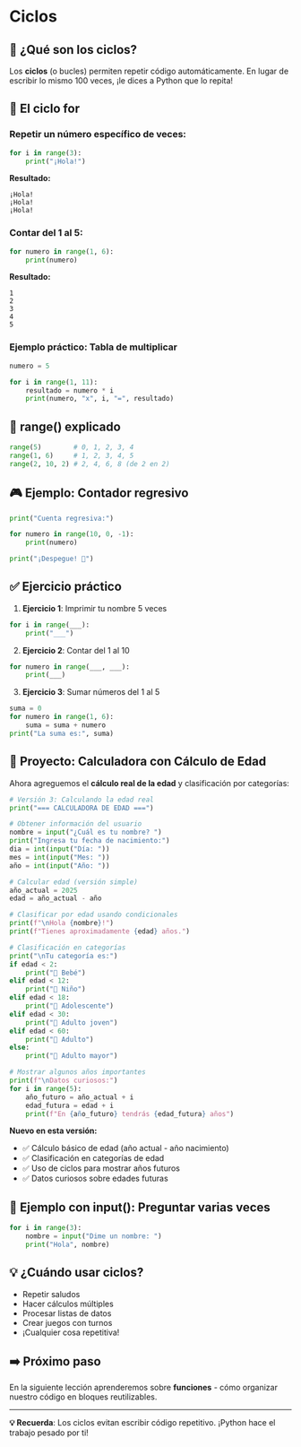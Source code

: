 # Ciclos

## 🎯 ¿Qué son los ciclos?

Los **ciclos** (o bucles) permiten repetir código automáticamente. En lugar de escribir lo mismo 100 veces, ¡le dices a Python que lo repita!

## 🔄 El ciclo for

### Repetir un número específico de veces:

```python
for i in range(3):
    print("¡Hola!")
```

**Resultado:**

```
¡Hola!
¡Hola!
¡Hola!
```

### Contar del 1 al 5:

```python
for numero in range(1, 6):
    print(numero)
```

**Resultado:**

```
1
2
3
4
5
```

### Ejemplo práctico: Tabla de multiplicar

```python
numero = 5

for i in range(1, 11):
    resultado = numero * i
    print(numero, "x", i, "=", resultado)
```

## 🔢 range() explicado

```python
range(5)        # 0, 1, 2, 3, 4
range(1, 6)     # 1, 2, 3, 4, 5
range(2, 10, 2) # 2, 4, 6, 8 (de 2 en 2)
```

## 🎮 Ejemplo: Contador regresivo

```python
print("Cuenta regresiva:")

for numero in range(10, 0, -1):
    print(numero)

print("¡Despegue! 🚀")
```

## ✅ Ejercicio práctico

1. **Ejercicio 1**: Imprimir tu nombre 5 veces

```python
for i in range(___):
    print("___")
```

2. **Ejercicio 2**: Contar del 1 al 10

```python
for numero in range(___, ___):
    print(___)
```

3. **Ejercicio 3**: Sumar números del 1 al 5

```python
suma = 0
for numero in range(1, 6):
    suma = suma + numero
print("La suma es:", suma)
```

## 🚀 Proyecto: Calculadora con Cálculo de Edad

Ahora agreguemos el **cálculo real de la edad** y clasificación por categorías:

```python
# Versión 3: Calculando la edad real
print("=== CALCULADORA DE EDAD ===")

# Obtener información del usuario
nombre = input("¿Cuál es tu nombre? ")
print("Ingresa tu fecha de nacimiento:")
dia = int(input("Día: "))
mes = int(input("Mes: "))
año = int(input("Año: "))

# Calcular edad (versión simple)
año_actual = 2025
edad = año_actual - año

# Clasificar por edad usando condicionales
print(f"\nHola {nombre}!")
print(f"Tienes aproximadamente {edad} años.")

# Clasificación en categorías
print("\nTu categoría es:")
if edad < 2:
    print("🍼 Bebé")
elif edad < 12:
    print("👶 Niño")
elif edad < 18:
    print("🧒 Adolescente")
elif edad < 30:
    print("👤 Adulto joven")
elif edad < 60:
    print("👨 Adulto")
else:
    print("👴 Adulto mayor")

# Mostrar algunos años importantes
print(f"\nDatos curiosos:")
for i in range(5):
    año_futuro = año_actual + i
    edad_futura = edad + i
    print(f"En {año_futuro} tendrás {edad_futura} años")
```

**Nuevo en esta versión:**

- ✅ Cálculo básico de edad (año actual - año nacimiento)
- ✅ Clasificación en categorías de edad
- ✅ Uso de ciclos para mostrar años futuros
- ✅ Datos curiosos sobre edades futuras

## 🎯 Ejemplo con input(): Preguntar varias veces

```python
for i in range(3):
    nombre = input("Dime un nombre: ")
    print("Hola", nombre)
```

## 💡 ¿Cuándo usar ciclos?

- Repetir saludos
- Hacer cálculos múltiples
- Procesar listas de datos
- Crear juegos con turnos
- ¡Cualquier cosa repetitiva!

## ➡️ Próximo paso

En la siguiente lección aprenderemos sobre **funciones** - cómo organizar nuestro código en bloques reutilizables.

---

**💡 Recuerda**: Los ciclos evitan escribir código repetitivo. ¡Python hace el trabajo pesado por ti!
